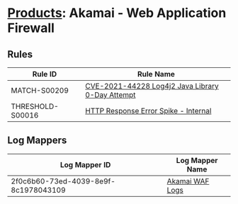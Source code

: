 # [Products](README.md): Akamai - Web Application Firewall

## Rules

|Rule ID|Rule Name|
|----|----|
|MATCH-S00209|[CVE-2021-44228 Log4j2 Java Library 0-Day Attempt](../rules/MATCH-S00209.md)|
|THRESHOLD-S00016|[HTTP Response Error Spike - Internal](../rules/THRESHOLD-S00016.md)|


## Log Mappers

|Log Mapper ID|Log Mapper Name|
|----|----|
|2f0c6b60-73ed-4039-8e9f-8c1978043109|[Akamai WAF Logs](../mappings/2f0c6b60-73ed-4039-8e9f-8c1978043109.md)|


